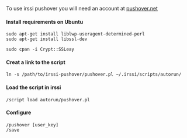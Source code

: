 To use irssi pushover you will need an account at [pushover.net](https://pushover.net/)

#### Install requirements on Ubuntu ####
    sudo apt-get install liblwp-useragent-determined-perl
    sudo apt-get install libssl-dev

    sudo cpan -i Crypt::SSLeay

#### Creat a link to the script ####
    ln -s /path/to/irssi-pushover/pushover.pl ~/.irssi/scripts/autorun/

#### Load the script in irssi ####
    /script load autorun/pushover.pl

#### Configure ####
    /pushover [user_key]
    /save
